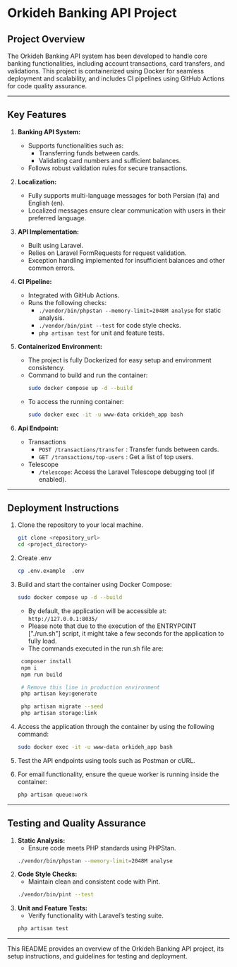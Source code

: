 # Orkideh Banking API Project

## Project Overview
The Orkideh Banking API system has been developed to handle core banking functionalities, including account transactions, card transfers, and validations. This project is containerized using Docker for seamless deployment and scalability, and includes CI pipelines using GitHub Actions for code quality assurance.

---

## Key Features
1. **Banking API System:**
    - Supports functionalities such as:
        - Transferring funds between cards.
        - Validating card numbers and sufficient balances.
    - Follows robust validation rules for secure transactions.

2. **Localization:**
    - Fully supports multi-language messages for both Persian (fa) and English (en).
    - Localized messages ensure clear communication with users in their preferred language.

3. **API Implementation:**
    - Built using Laravel.
    - Relies on Laravel FormRequests for request validation.
    - Exception handling implemented for insufficient balances and other common errors.

4. **CI Pipeline:**
    - Integrated with GitHub Actions.
    - Runs the following checks:
        - `./vendor/bin/phpstan --memory-limit=2048M analyse` for static analysis.
        - `./vendor/bin/pint --test` for code style checks.
        - `php artisan test` for unit and feature tests.

5. **Containerized Environment:**
    - The project is fully Dockerized for easy setup and environment consistency.
    - Command to build and run the container:
      ```bash
      sudo docker compose up -d --build
      ```
    - To access the running container:
      ```bash
      sudo docker exec -it -u www-data orkideh_app bash
      ```
6. **Api Endpoint:**
    - Transactions
      - ```POST /transactions/transfer``` : Transfer funds between cards.
      - ```GET /transactions/top-users``` : Get a list of top users.
    - Telescope
      - ```/telescope```: Access the Laravel Telescope debugging tool (if enabled).

---

## Deployment Instructions
1. Clone the repository to your local machine.
   ```bash
   git clone <repository_url>
   cd <project_directory>
   ```

   
2. Create .env
   ```bash
   cp .env.example  .env
   ```
   
3. Build and start the container using Docker Compose:
   ```bash
   sudo docker compose up -d --build
   ```
   - By default, the application will be accessible at: ```http://127.0.0.1:8035/```
   - Please note that due to the execution of the ENTRYPOINT ["./run.sh"] script, it might take a few seconds for the application to fully load.
   - The commands executed in the run.sh file are:
   ```bash
    composer install
    npm i
    npm run build

    # Remove this line in production environment
    php artisan key:generate

    php artisan migrate --seed
    php artisan storage:link
   ```



4. Access the application through the container by using the following command:
   ```bash
   sudo docker exec -it -u www-data orkideh_app bash
   ```
5. Test the API endpoints using tools such as Postman or cURL.
6. For email functionality, ensure the queue worker is running inside the container:
   ```bash
   php artisan queue:work
   ```

---

## Testing and Quality Assurance
1. **Static Analysis:**
    - Ensure code meets PHP standards using PHPStan.
   ```bash
   ./vendor/bin/phpstan --memory-limit=2048M analyse
   ```
2. **Code Style Checks:**
    - Maintain clean and consistent code with Pint.
   ```bash
   ./vendor/bin/pint --test
   ```
3. **Unit and Feature Tests:**
    - Verify functionality with Laravel’s testing suite.
   ```bash
   php artisan test
   ```


---

This README provides an overview of the Orkideh Banking API project, its setup instructions, and guidelines for testing and deployment.

